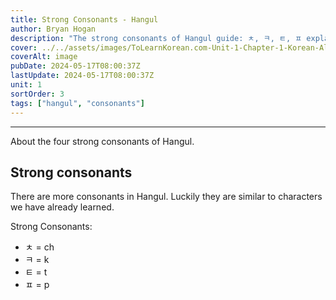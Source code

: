 ```yaml
---
title: Strong Consonants - Hangul
author: Bryan Hogan
description: "The strong consonants of Hangul guide: ㅊ, ㅋ, ㅌ, ㅍ explanation and pronunciation"
cover: ../../assets/images/ToLearnKorean.com-Unit-1-Chapter-1-Korean-Alphabet-Cover.png
coverAlt: image
pubDate: 2024-05-17T08:00:37Z
lastUpdate: 2024-05-17T08:00:37Z
unit: 1
sortOrder: 3
tags: ["hangul", "consonants"]
---
```


---

About the four strong consonants of Hangul.

## Strong consonants
There are more consonants in Hangul. Luckily they are similar to characters we have already learned.

Strong Consonants:
- ㅊ = ch
- ㅋ = k
- ㅌ = t
- ㅍ = p
